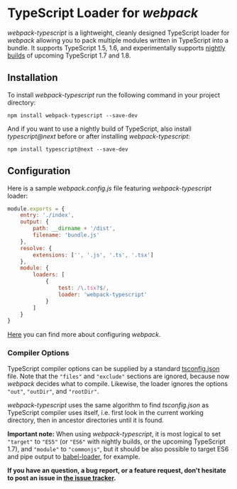 TypeScript Loader for *webpack*
===============================

*webpack-typescript* is a lightweight, cleanly designed TypeScript loader for *webpack* allowing you to pack multiple modules written in TypeScript into a bundle.  It supports TypeScript 1.5, 1.6, and experimentally supports [nightly builds](http://blogs.msdn.com/b/typescript/archive/2015/07/27/introducing-typescript-nightlies.aspx) of upcoming TypeScript 1.7 and 1.8.

Installation
------------

To install *webpack-typescript* run the following command in your project directory:

    npm install webpack-typescript --save-dev

And if you want to use a nightly build of TypeScript, also install *typescript@next* before or after installing *webpack-typescript*:

    npm install typescript@next --save-dev

Configuration
-------------

Here is a sample *webpack.config.js* file featuring *webpack-typescript* loader:

```javascript
module.exports = {
    entry: './index',
    output: {
        path: __dirname + '/dist',
        filename: 'bundle.js'
    },
	resolve: {
        extensions: ['', '.js', '.ts', '.tsx']
    },
	module: {
		loaders: [
			{
				test: /\.tsx?$/,
				loader: 'webpack-typescript'
			}
		]
	}
}
```

[Here](http://webpack.github.io/docs/configuration.html) you can find more about configuring *webpack*.

### Compiler Options

TypeScript compiler options can be supplied by a standard [tsconfig.json](https://github.com/Microsoft/TypeScript/wiki/tsconfig.json) file.  Note that the `"files"` and `"exclude"` sections are ignored, because now *webpack* decides what to compile.  Likewise, the loader ignores the options `"out"`, `"outDir"`, and `"rootDir"`.

*webpack-typescript* uses the same algorithm to find *tsconfig.json* as TypeScript compiler uses itself, i.e. first look in the current working directory, then in ancestor directories until it is found.

**Important note:** When using *webpack-typescript*, it is most logical to set `"target"` to `"ES5"` (or `"ES6"` with nightly builds, or the upcoming TypeScript 1.7), and `"module"` to `"commonjs"`, but it should be also possible to target ES6 and pipe output to [babel-loader](https://github.com/babel/babel-loader), for example.

**If you have an question, a bug report, or a feature request, don't hesitate to post an issue in [the issue tracker](https://github.com/denvned/webpack-typescript/issues).**
